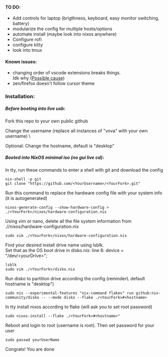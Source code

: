 #### TO DO: 
- Add controls for laptop (brigthness, keyboard, easy monitor switching, battery)
- modularize the config for multiple hosts/options
- automate install (maybe look into nixos anywhere)
- Configure rofi
- configure kitty
- look into tmux

#### Known issues: 
- changing order of vscode extensions breaks things.  
  Idk why ([Possible cause](https://github.com/catppuccin/vscode/issues/415))
- zen/firefox doesn't follow cursor theme

### Installation:

##### Before booting into live usb:

Fork this repo to your own public github

Change the username (replace all instances of "vova" with your own username)  \

Optional: Change the hostname, default is "desktop"

##### Booted into NixOS minimal iso (no gui live cd):  

In tty, run these commands to enter a shell with git and download the config

```
nix-shell -p git
git clone "https://github.com/<YourUsername>/<YourFork>.git"
```
Run this command to replace the hardware config file with your system info (it is autogenerated)

```
nixos-generate-config --show-hardware-config > ./<YourFork>/nixos/hardware-configuration.nix
```
Using vim or nano, delete all the file system information from ./<YourFork>/nixos/hardware-configuration.nix

```
sudo vim ./<YourFork>/nixos/hardware-configuration.nix
```

Find your desired install drive name using lsblk.  
Set that as the OS boot drive in disko.nix: line 6: device = "/dev/\<yourDrive>";

```
lsblk
sudo vim ./<YourFork>/disko.nix
```

Run disko to partition drive according the config (reminderL default hostname is "desktop")
```
sudo nix --experimental-features "nix-command flakes" run github:nix-community/disko -- --mode disko --flake ./<YourFork>#<hostname>
```
In tty install nixos according to flake (will ask you to set root password)

```
sudo nixos-install --flake ./<YourFork>#<hostname>"
```

Reboot and login to root (username is root). Then set password for your user

```
sudo passwd yourUserName
```
Congrats! You are done